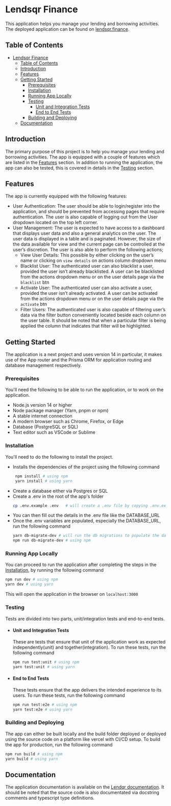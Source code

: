 # Lendsqr Finance

This application helps you manage your lending and borrowing activities. The deployed application can be found on [lendsqr.finance](https://isaac-odeh-lendsqr-fe-test.vercel.app/).

## Table of Contents

- [Lendsqr Finance](#lendsqr-finance)
  - [Table of Contents](#table-of-contents)
  - [Introduction](#introduction)
  - [Features](#features)
  - [Getting Started](#getting-started)
    - [Prerequisites](#prerequisites)
    - [Installation](#installation)
    - [Running App Locally](#running-app-locally)
    - [Testing](#testing)
      - [Unit and Integration Tests](#unit-and-integration-tests)
      - [End to End Tests](#end-to-end-tests)
    - [Building and Deploying](#building-and-deploying)
  - [Documentation](#documentation)

## Introduction

The primary purpose of this project is to help you manage your lending and borrowing activities. The app is equipped with a couple of features which are listed in the [Features](#features) section. In addition to running the application, the app can also be tested, this is covered in details in the [Testing](#testing) section.

## Features

The app is currently equipped with the following features:

- User Authentication: The user should be able to login/register into the application, and should be prevented from accessing pages that require authentication. The user is also capable of logging out from the User dropdown located on the top left corner.
- User Management: The user is expected to have access to a dashboard that displays user data and also a general analytics on the user. The user data is displayed in a table and is paginated. However, the size of the data available for view and the current page can be controlled at the user’s discretion. The user is also able to perform the following actions;
  - View User Details: This possible by either clicking on the user’s name or clicking on `view details` on actions column dropdown menu
  - Blacklist User: The authenticated user can also blacklist a user, provided the user isn’t already blacklisted. A user can be blacklisted from the actions dropdown menu or on the user details page via the `blacklist` btn
  - Activate User: The authenticated user can also activate a user, provided the user isn’t already activated. A user can be activated from the actions dropdown menu or on the user details page via the `activate` btn
  - Filter Users: The authenticated user is also capable of filtering user’s data via the filter button conveniently located beside each column on the user table. It should be noted that when a particular filter is being applied the column that indicates that filter will be highlighted.

## Getting Started

The application is a next project and uses version 14 in particular, it makes use of the App router and the Prisma ORM for application routing and database management respectively.

### Prerequisites

You'll need the following to be able to run the application, or to work on the application.

- Node.js version 14 or higher
- Node package manager (Yarn, pnpm or npm)
- A stable internet connection
- A modern browser such as Chrome, Firefox, or Edge
- Database (PostgreSQL or SQL)
- Text editor such as VSCode or Sublime

### Installation

You'll need to do the following to install the project.

- Installs the dependencies of the project using the following command
  ```bash
   npm install # using npm
   yarn install # using yarn
  ```
- Create a database either via Postgres or SQL
- Create a .env in the root of the app's folder
  ```bash
  cp .env.example .env   # will create a .env file by copying .env.example
  ```
- You can then fill out the details in the .env file like the DATABASE_URL
- Once the .env variables are populated, especially the DATABASE_URL, run the following command
  ```bash
  yarn db-migrate-dev # will run the db migrations to populate the database
  npm run db-migrate-dev # using npm
  ```

### Running App Locally

You can proceed to run the application after completing the steps in the [Installation](#installation), by running the following command

```bash
npm run dev # using npm
yarn dev # using yarn
```

This will open the application in the browser on `localhost:3000`

### Testing

Tests are divided into two parts, unit/integration tests and end-to-end tests.

- #### Unit and Integration Tests
  These are tests that ensure that unit of the application work as expected independently(unit) and together(integration). To run these tests, run the following command
  ```bash
  npm run test:unit # using npm
  yarn test:unit # using yarn
  ```
- #### End to End Tests
  These tests ensure that the app delivers the intended experience to its users. To run these tests, run the following command
  ```bash
  npm run test:e2e # using npm
  yarn test:e2e # using yarn
  ```

### Building and Deploying

The app can either be built locally and the build folder deployed or deployed using the source code on a platform like vercel with CI/CD setup. To build the app for production, run the following command

```bash
npm run build # using npm
yarn build # using yarn
```

## Documentation

The application documentation is available on the [Lendqr documentation](https://carnation-bladder-b2b.notion.site/Lendsqr-Assessment-2be98206dfbd4b128b118d8516e26e2f?pvs=4). It should be noted that the source code is also documentated via docstring comments and typescript type definitions.
